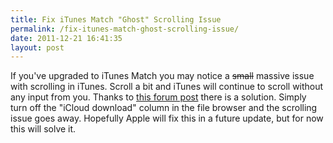 ```yaml
---
title: Fix iTunes Match "Ghost" Scrolling Issue
permalink: /fix-itunes-match-ghost-scrolling-issue/
date: 2011-12-21 16:41:35
layout: post
---
```


If you've upgraded to iTunes Match you may notice a <s>small</s> massive issue with scrolling in iTunes. Scroll a bit and iTunes will continue to scroll without any input from you. Thanks to [this forum post](http://forums.macrumors.com/showthread.php?t=1290828&page=2) there is a solution. Simply turn off the "iCloud download" column in the file browser and the scrolling issue goes away. Hopefully Apple will fix this in a future update, but for now this will solve it.